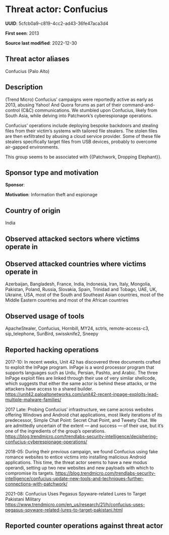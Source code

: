 # Threat actor: Confucius

**UUID**: 5cfcb0a9-c819-4cc2-ad43-36fe47aca3d4

**First seen**: 2013

**Source last modified**: 2022-12-30

## Threat actor aliases

Confucius (Palo Alto)

## Description

(Trend Micro) Confucius’ campaigns were reportedly active as early as 2013, abusing Yahoo! And Quora forums as part of their command-and-control (C&C) communications. We stumbled upon Confucius, likely from South Asia, while delving into Patchwork’s cyberespionage operations.

Confucius’ operations include deploying bespoke backdoors and stealing files from their victim’s systems with tailored file stealers. The stolen files are then exfiltrated by abusing a cloud service provider. Some of these file stealers specifically target files from USB devices, probably to overcome air-gapped environments.

This group seems to be associated with {{Patchwork, Dropping Elephant}}.

## Sponsor type and motivation

**Sponsor**: 

**Motivation**: Information theft and espionage


## Country of origin

India

## Observed attacked sectors where victims operate in



## Observed attacked countries where victims operate in

Azerbaijan, Bangladesh, France, India, Indonesia, Iran, Italy, Mongolia, Pakistan, Poland, Russia, Slovakia, Spain, Trinidad and Tobago, UAE, UK, Ukraine, USA, most of the South and Southeast Asian countries, most of the Middle Eastern countries and most of the African countries

## Observed usage of tools

ApacheStealer, Confucius, Hornbill, MY24, sctrls, remote-access-c3, sip_telephone, SunBird, swissknife2, Sneepy

## Reported hacking operations

2017-10: In recent weeks, Unit 42 has discovered three documents crafted to exploit the InPage program. InPage is a word processor program that supports languages such as Urdu, Persian, Pashto, and Arabic. The three InPage exploit files are linked through their use of very similar shellcode, which suggests that either the same actor is behind these attacks, or the attackers have access to a shared builder.
https://unit42.paloaltonetworks.com/unit42-recent-inpage-exploits-lead-multiple-malware-families/

2017 Late: Probing Confucius’ infrastructure, we came across websites offering Windows and Android chat applications, most likely iterations of its predecessor, Simple Chat Point: Secret Chat Point, and Tweety Chat. We are admittedly uncertain of the extent — and success — of their use, but it’s one of the ingredients of the group’s operations.
https://blog.trendmicro.com/trendlabs-security-intelligence/deciphering-confucius-cyberespionage-operations/

2018-05: During their previous campaign, we found Confucius using fake romance websites to entice victims into installing malicious Android applications. This time, the threat actor seems to have a new modus operandi, setting up two new websites and new payloads with which to compromise its targets.
https://blog.trendmicro.com/trendlabs-security-intelligence/confucius-update-new-tools-and-techniques-further-connections-with-patchwork/

2021-08: Confucius Uses Pegasus Spyware-related Lures to Target Pakistani Military
https://www.trendmicro.com/en_us/research/21/h/confucius-uses-pegasus-spyware-related-lures-to-target-pakistani.html

## Reported counter operations against threat actor





